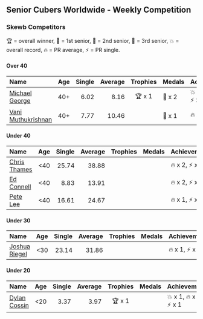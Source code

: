 ## Senior Cubers Worldwide - Weekly Competition
### Skewb Competitors

🏆 = overall winner, 🥇 = 1st senior, 🥈 = 2nd senior, 🥉 = 3rd senior, 💥 = overall record, 🔥 = PR average, ⚡ = PR single.

#### Over 40

| Name | Age | Single | Average | Trophies | Medals | Achievements |
| :-- | :--: | --: | --: | :--: | :-- | :-- |
| [Michael George](../../persons/michael_george/skewb.md) | 40+ | 6.02 | 8.16 | <span style="white-space: nowrap">🏆 x 1</span> | <span style="white-space: nowrap">🥇 x 2</span> | <span style="white-space: nowrap">💥 x 1</span>, <span style="white-space: nowrap">🔥 x 1</span>, <span style="white-space: nowrap">⚡ x 1</span> |
| [Vani Muthukrishnan](../../persons/vani_muthukrishnan/skewb.md) | 40+ | 7.77 | 10.46 |  | <span style="white-space: nowrap">🥈 x 1</span> | <span style="white-space: nowrap">🔥 x 1</span>, <span style="white-space: nowrap">⚡ x 1</span> |

#### Under 40

| Name | Age | Single | Average | Trophies | Medals | Achievements |
| :-- | :--: | --: | --: | :--: | :-- | :-- |
| [Chris Thames](../../persons/chris_thames/skewb.md) | <40 | 25.74 | 38.88 |  |  | <span style="white-space: nowrap">🔥 x 2</span>, <span style="white-space: nowrap">⚡ x 1</span> |
| [Ed Connell](../../persons/ed_connell/skewb.md) | <40 | 8.83 | 13.91 |  |  | <span style="white-space: nowrap">🔥 x 2</span>, <span style="white-space: nowrap">⚡ x 2</span> |
| [Pete Lee](../../persons/pete_lee/skewb.md) | <40 | 16.61 | 24.67 |  |  | <span style="white-space: nowrap">🔥 x 1</span>, <span style="white-space: nowrap">⚡ x 2</span> |

#### Under 30

| Name | Age | Single | Average | Trophies | Medals | Achievements |
| :-- | :--: | --: | --: | :--: | :-- | :-- |
| [Joshua Riegel](../../persons/joshua_riegel/skewb.md) | <30 | 23.14 | 31.86 |  |  | <span style="white-space: nowrap">🔥 x 1</span>, <span style="white-space: nowrap">⚡ x 1</span> |

#### Under 20

| Name | Age | Single | Average | Trophies | Medals | Achievements |
| :-- | :--: | --: | --: | :--: | :-- | :-- |
| [Dylan Cossin](../../persons/dylan_cossin/skewb.md) | <20 | 3.37 | 3.97 | <span style="white-space: nowrap">🏆 x 1</span> |  | <span style="white-space: nowrap">💥 x 1</span>, <span style="white-space: nowrap">🔥 x 1</span>, <span style="white-space: nowrap">⚡ x 1</span> |


<!-- Global site tag (gtag.js) - Google Analytics -->
<script async src="https://www.googletagmanager.com/gtag/js?id=UA-86348435-3"></script>
<script>window.dataLayer = window.dataLayer || []; function gtag() {dataLayer.push(arguments);} gtag('js', new Date()); gtag('config', 'UA-86348435-3');</script>
